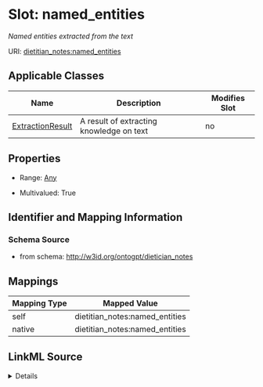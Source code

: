 

# Slot: named_entities


_Named entities extracted from the text_



URI: [dietitian_notes:named_entities](dietitian_notes:named_entities)



<!-- no inheritance hierarchy -->





## Applicable Classes

| Name | Description | Modifies Slot |
| --- | --- | --- |
| [ExtractionResult](ExtractionResult.md) | A result of extracting knowledge on text |  no  |







## Properties

* Range: [Any](Any.md)

* Multivalued: True





## Identifier and Mapping Information







### Schema Source


* from schema: http://w3id.org/ontogpt/dietician_notes




## Mappings

| Mapping Type | Mapped Value |
| ---  | ---  |
| self | dietitian_notes:named_entities |
| native | dietitian_notes:named_entities |




## LinkML Source

<details>
```yaml
name: named_entities
description: Named entities extracted from the text
from_schema: http://w3id.org/ontogpt/dietician_notes
rank: 1000
alias: named_entities
owner: ExtractionResult
domain_of:
- ExtractionResult
range: Any
multivalued: true
inlined: true
inlined_as_list: true

```
</details>